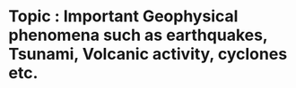 # Topic : Important Geophysical phenomena such as earthquakes, Tsunami, Volcanic activity, cyclones etc.

